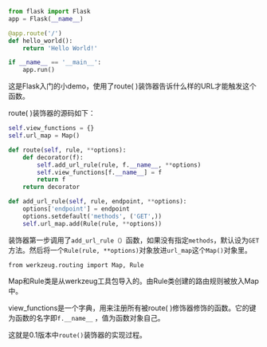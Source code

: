 ```Python
from flask import Flask
app = Flask(__name__)

@app.route('/')
def hello_world():
    return 'Hello World!'

if __name__ == '__main__':
    app.run()
```

这是Flask入门的小demo，使用了route( )装饰器告诉什么样的URL才能触发这个函数。

route( )装饰器的源码如下：

```Python
self.view_functions = {}
self.url_map = Map()

def route(self, rule, **options):
    def decorator(f):
        self.add_url_rule(rule, f.__name__, **options)
        self.view_functions[f.__name__] = f
        return f
    return decorator

def add_url_rule(self, rule, endpoint, **options):
    options['endpoint'] = endpoint
    options.setdefault('methods', ('GET',))
    self.url_map.add(Rule(rule, **options))
```

装饰器第一步调用了`add_url_rule（）`函数，如果没有指定`methods`，默认设为`GET`方法。然后将一个`Rule(rule, **options)`对象放进`url_map`这个`Map()`对象里。

`from werkzeug.routing import Map, Rule`

Map和Rule类是从werkzeug工具包导入的。由Rule类创建的路由规则被放入Map中。

view_functions是一个字典，用来注册所有被route( )修饰器修饰的函数。它的键为函数的名字即`f.__name__` ，值为函数对象自己。

这就是0.1版本中`route()`装饰器的实现过程。

